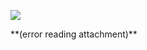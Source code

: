 ![](Evernote%20Snapshot%2020131202%20165350.jpg)


<p style="text-align:center;margin:0">
</p>
 **(error reading attachment)**

<p style="text-align:center;margin:0">
</p>